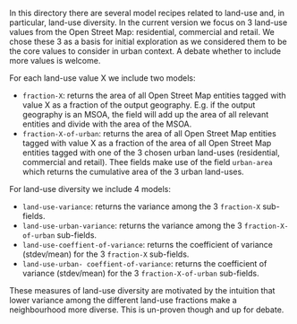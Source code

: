 In this directory there are several model recipes related to land-use
and, in particular, land-use diversity. In the current version we focus
on 3 land-use values from the Open Street Map: residential, commercial
and retail. We chose these 3 as a basis for initial exploration as we
considered them to be the core values to consider in urban context.
A debate whether to include more values is welcome.

For each land-use value X we include two models:
- `fraction-X`: returns the area of all Open Street Map entities tagged
 with value X as a fraction of the output geography. E.g. if the output
 geography is an MSOA, the field will add up the area of all relevant
 entities and divide with the area of the MSOA.
- `fraction-X-of-urban`: returns the area of all Open Street Map entities
 tagged with value X as a fraction of the area of all Open Street Map
 entities tagged with one of the 3 chosen urban land-uses (residential,
 commercial and retail). Thee fields make use of the field `urban-area`
 which returns the cumulative area of the 3 urban land-uses.

For land-use diversity we include 4 models:
- `land-use-variance`: returns the variance among the 3 `fraction-X`
 sub-fields.
- `land-use-urban-variance`: returns the variance among the 3
 `fraction-X-of-urban` sub-fields.
- `land-use-coeffient-of-variance`: returns the coefficient of variance
 (stdev/mean) for the 3 `fraction-X` sub-fields.
- `land-use-urban- coeffient-of-variance`: returns the coefficient of
 variance (stdev/mean) for the 3 `fraction-X-of-urban` sub-fields.

These measures of land-use diversity are motivated by the intuition
that lower variance among the different land-use fractions make a
neighbourhood more diverse. This is un-proven though and up for debate.
